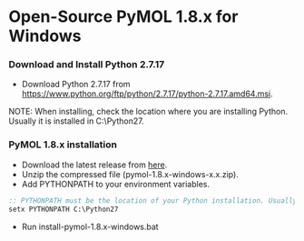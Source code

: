 # Open-Source PyMOL 1.8.x for Windows

### Download and Install Python 2.7.17
- Download Python 2.7.17 from https://www.python.org/ftp/python/2.7.17/python-2.7.17.amd64.msi.

NOTE: When installing, check the location where you are installing Python. Usually it is installed in C:\Python27.

### PyMOL 1.8.x installation
- Download the latest release from [here](https://github.com/jvsguerra/pymol-1.8.x-windows/releases/).
- Unzip the compressed file (pymol-1.8.x-windows-x.x.zip).
- Add PYTHONPATH to your environment variables.
```cmd
:: PYTHONPATH must be the location of your Python installation. Usually C:\Python27.
setx PYTHONPATH C:\Python27
```
- Run install-pymol-1.8.x-windows.bat
